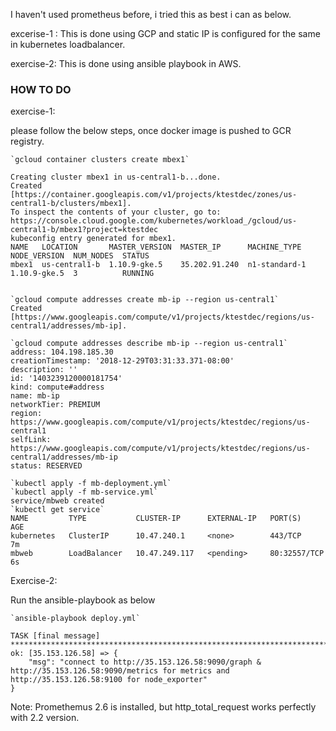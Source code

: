 I haven't used prometheus before, i tried this as best i can as below.

excerise-1 : This is done using GCP and static IP is configured for the same in kubernetes loadbalancer.

exercise-2: This is done using ansible playbook in AWS.

### HOW TO DO ###
exercise-1:

please follow the below steps, once docker image is pushed to GCR registry.
```
`gcloud container clusters create mbex1`

Creating cluster mbex1 in us-central1-b...done.
Created [https://container.googleapis.com/v1/projects/ktestdec/zones/us-central1-b/clusters/mbex1].
To inspect the contents of your cluster, go to: https://console.cloud.google.com/kubernetes/workload_/gcloud/us-central1-b/mbex1?project=ktestdec
kubeconfig entry generated for mbex1.
NAME   LOCATION       MASTER_VERSION  MASTER_IP      MACHINE_TYPE   NODE_VERSION  NUM_NODES  STATUS
mbex1  us-central1-b  1.10.9-gke.5    35.202.91.240  n1-standard-1  1.10.9-gke.5  3          RUNNING


`gcloud compute addresses create mb-ip --region us-central1`
Created [https://www.googleapis.com/compute/v1/projects/ktestdec/regions/us-central1/addresses/mb-ip].

`gcloud compute addresses describe mb-ip --region us-central1`
address: 104.198.185.30
creationTimestamp: '2018-12-29T03:31:33.371-08:00'
description: ''
id: '1403239120000181754'
kind: compute#address
name: mb-ip
networkTier: PREMIUM
region: https://www.googleapis.com/compute/v1/projects/ktestdec/regions/us-central1
selfLink: https://www.googleapis.com/compute/v1/projects/ktestdec/regions/us-central1/addresses/mb-ip
status: RESERVED

`kubectl apply -f mb-deployment.yml`
`kubectl apply -f mb-service.yml`
service/mbweb created
`kubectl get service`
NAME         TYPE           CLUSTER-IP      EXTERNAL-IP   PORT(S)        AGE
kubernetes   ClusterIP      10.47.240.1     <none>        443/TCP        7m
mbweb        LoadBalancer   10.47.249.117   <pending>     80:32557/TCP   6s
```

Exercise-2:

Run the ansible-playbook as below
```
`ansible-playbook deploy.yml`

TASK [final message] *******************************************************************************************************************************************************************************************
ok: [35.153.126.58] => {
    "msg": "connect to http://35.153.126.58:9090/graph & http://35.153.126.58:9090/metrics for metrics and http://35.153.126.58:9100 for node_exporter"
}
```
Note: Promethemus 2.6 is installed, but http_total_request works perfectly with 2.2 version.

